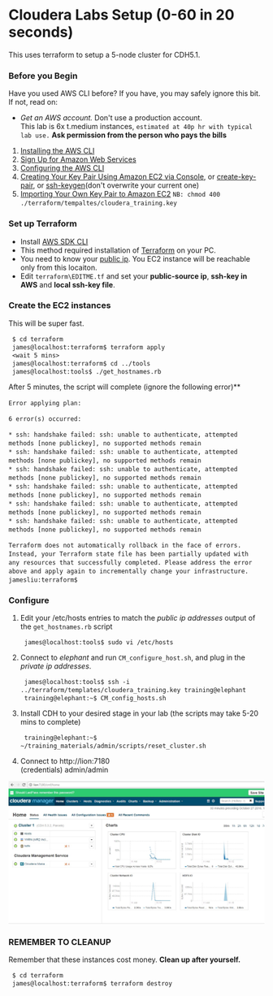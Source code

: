 # Cloudera Labs Setup (0-60 in 20 seconds)

This uses terraform to setup a 5-node cluster for CDH5.1.

### Before you Begin
Have you used AWS CLI before? If you have, you may safely ignore this bit. If not, read on:
* *Get an AWS account.* Don't use a production account.  
  This lab is 6x t.medium instances, `estimated at 40p hr with typical lab use.`
  **Ask permission from the person who pays the bills** 

1) [Installing the AWS CLI](http://docs.aws.amazon.com/cli/latest/userguide/installing.html)  
2) [Sign Up for Amazon Web Services](http://docs.aws.amazon.com/cli/latest/userguide/cli-chap-getting-set-up.html#cli-signup)  
3) [Configuring the AWS CLI](http://docs.aws.amazon.com/cli/latest/userguide/cli-chap-getting-started.html)
4) [Creating Your Key Pair Using Amazon EC2 via Console](http://docs.aws.amazon.com/AWSEC2/latest/UserGuide/ec2-key-pairs.html#having-ec2-create-your-key-pair), or [create-key-pair](http://docs.aws.amazon.com/cli/latest/reference/ec2/create-key-pair.html), or [ssh-keygen](https://www.digitalocean.com/community/tutorials/how-to-set-up-ssh-keys--2)(don't overwrite your current one)  
5) [Importing Your Own Key Pair to Amazon EC2](http://docs.aws.amazon.com/AWSEC2/latest/UserGuide/ec2-key-pairs.html#how-to-generate-your-own-key-and-import-it-to-aws)
`NB: chmod 400 ./terraform/tempaltes/cloudera_training.key`

### Set up Terraform

* Install [AWS SDK CLI](http://docs.aws.amazon.com/cli/latest/userguide/installing.html)
* This method required installation of [Terraform](https://www.terraform.io/intro/getting-started/install.html) on your PC.
* You need to know your [public ip](http://icanhazip.com/). You EC2 instance will be reachable only from this locaiton.
* Edit `terraform\EDITME.tf` and set your **public-source ip**, **ssh-key in AWS** and **local ssh-key file**.

### Create the EC2 instances
This will be super fast.

     $ cd terraform
     james@localhost:terraform$ terraform apply
     <wait 5 mins>
     james@localhost:terraform$ cd ../tools
     james@localhost:tools$ ./get_hostnames.rb


After 5 minutes, the script will complete (ignore the following error)**
    
`Error applying plan:`  

`6 error(s) occurred:`  

`* ssh: handshake failed: ssh: unable to authenticate, attempted methods [none publickey], no supported methods remain`  
`* ssh: handshake failed: ssh: unable to authenticate, attempted methods [none publickey], no supported methods remain`  
`* ssh: handshake failed: ssh: unable to authenticate, attempted methods [none publickey], no supported methods remain`  
`* ssh: handshake failed: ssh: unable to authenticate, attempted methods [none publickey], no supported methods remain`  
`* ssh: handshake failed: ssh: unable to authenticate, attempted methods [none publickey], no supported methods remain`  
`* ssh: handshake failed: ssh: unable to authenticate, attempted methods [none publickey], no supported methods remain`  

`Terraform does not automatically rollback in the face of errors.` 
`Instead, your Terraform state file has been partially updated with`  
`any resources that successfully completed. Please address the error` 
`above and apply again to incrementally change your infrastructure.`  
`jamesliu:terraform$`

### Configure
1) Edit your /etc/hosts entries to match the *public ip addresses* output of the `get_hostnames.rb` script

        james@localhost:tools$ sudo vi /etc/hosts

2) Connect to *elephant* and run `CM_configure_host.sh`, and plug in the *private ip addresses*.

        james@localhost:tools$ ssh -i ../terraform/templates/cloudera_training.key training@elephant
        training@elephant:~$ CM_config_hosts.sh 

3) Install CDH to your desired stage in your lab (the scripts may take 5-20 mins to complete)  

        training@elephant:~$ ~/training_materials/admin/scripts/reset_cluster.sh

4) Connect to http://lion:7180  
   (credentials) admin/admin


![W00t](training_docs/cloudera_manager.jpg "LION CDH")
     
### REMEMBER TO CLEANUP
Remember that these instances cost money.
**Clean up after yourself.**

     $ cd terraform
     james@localhost:terraform$ terraform destroy
